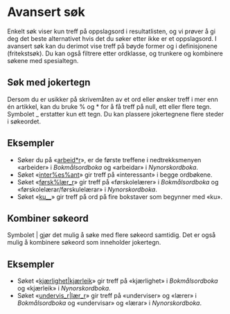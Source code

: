 
# Avansert søk
Enkelt søk viser kun treff på oppslagsord i resultatlisten, og vi prøver å gi deg det beste alternativet hvis det du søker etter ikke er et oppslagsord. I avansert søk kan du derimot vise treff på bøyde former og i definisjonene (fritekstsøk). Du kan også filtrere etter ordklasse, og trunkere og kombinere søkene med spesialtegn.

## Søk med jokertegn

Dersom du er usikker på skrivemåten av et ord eller ønsker treff i mer enn én artikkel, kan du bruke % og \* for å få treff på null, ett eller flere tegn. Symbolet \_ erstatter kun ett tegn. Du kan plassere jokertegnene flere steder i søkeordet.

## Eksempler

*   Søker du på «[arbeid\*r](https://ordbokene.no/bm,nn/search?q=arbeid%2ar&scope=ei)», er de første treffene i nedtrekksmenyen «arbeider» i _Bokmålsordboka_ og «arbeidar» i _Nynorskordboka_.
*   Søket «[inter%es%ant](https://ordbokene.no/bm,nn/search?q=inter%25es%25ant&scope=ei)» gir treff på «interessant» i begge ordbøkene.
*   Søket «[førsk%lær\_r](https://ordbokene.no/bm,nn/search?q=f%C3%B8rsk%25l%C3%A6r_r&scope=ei)» gir treff på «førskolelærer» i _Bokmålsordboka_ og «førskolelærar/førskulelærar» i _Nynorskordboka_.
*   Søket «[ku\_\_](https://ordbokene.no/bm,nn/search?q=ku__&scope=e)» gir treff på ord på fire bokstaver som begynner med «ku».

## Kombiner søkeord

Symbolet | gjør det mulig å søke med flere søkeord samtidig. Det er også mulig å kombinere søkeord som inneholder jokertegn.

## Eksempler

*   Søket «[kjærlighet|kjærleik](https://ordbokene.no/bm,nn/search?q=kj%C3%A6rlighet%7Ckj%C3%A6rleik&scope=ei)» gir treff på «kjærlighet» i _Bokmålsordboka_ og «kjærleik» i _Nynorskordboka_.
*   Søket «[undervis\_r|lær\_r](https://ordbokene.no/bm,nn/search?q=undervis_r%7Cl%C3%A6r_r&scope=ei)» gir treff på «underviser» og «lærer» i _Bokmålsordboka_ og «undervisar» og «lærar» i _Nynorskordboka_.